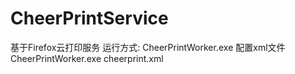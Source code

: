 # CheerPrintService
基于Firefox云打印服务
运行方式:
CheerPrintWorker.exe 配置xml文件
CheerPrintWorker.exe cheerprint.xml
